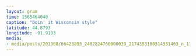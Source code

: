 ```yaml
---
layout: gram
time: 1565464040
caption: "Doin' it Wisconsin style"
latitude: 44.8793
longitude: -91.9183
media:
- media/posts/201908/66428893_2402824760000039_2174393100314331463_n_17853442387512362.jpg
---
```

